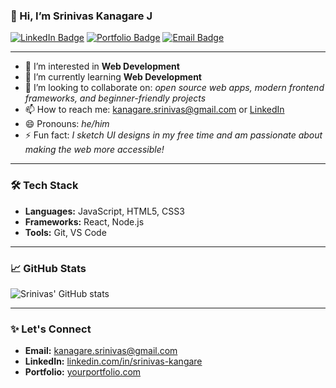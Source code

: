 ### 👋 Hi, I’m Srinivas Kanagare J

[![LinkedIn Badge](https://img.shields.io/badge/-LinkedIn-blue?style=flat-square&logo=linkedin&logoColor=white&link=https://linkedin.com/in/srinivas-kangare/)](https://linkedin.com/in/srinivas-kangare/)
[![Portfolio Badge](https://img.shields.io/badge/-Portfolio-e34c26?style=flat-square&logo=Google-Chrome&logoColor=white&link=https://yourportfolio.com)](https://yourportfolio.com)
[![Email Badge](https://img.shields.io/badge/-kanagare.srinivas@gmail.com-c14438?style=flat-square&logo=Gmail&logoColor=white&link=mailto:kanagare.srinivas@gmail.com)](mailto:kanagare.srinivas@gmail.com)

---

- 👀 I’m interested in **Web Development**
- 🌱 I’m currently learning **Web Development**
- 💞️ I’m looking to collaborate on: *open source web apps, modern frontend frameworks, and beginner-friendly projects*
- 📫 How to reach me: [kanagare.srinivas@gmail.com](mailto:kanagare.srinivas@gmail.com) or [LinkedIn](https://linkedin.com/in/srinivas-kangare/)
- 😄 Pronouns: *he/him*
- ⚡ Fun fact: *I sketch UI designs in my free time and am passionate about making the web more accessible!*

---

<!---
srini526/srini526 is a ✨ special ✨ repository because its `README.md` (this file) appears on your GitHub profile.
You can click the Preview link to take a look at your changes.
--->

### 🛠️ Tech Stack

- **Languages:** JavaScript, HTML5, CSS3
- **Frameworks:** React, Node.js
- **Tools:** Git, VS Code

---

### 📈 GitHub Stats

![Srinivas' GitHub stats](https://github-readme-stats.vercel.app/api?username=srini526&show_icons=true&theme=tokyonight)

---

### ✨ Let's Connect

- **Email:** kanagare.srinivas@gmail.com
- **LinkedIn:** [linkedin.com/in/srinivas-kangare](https://linkedin.com/in/srinivas-kangare/)
- **Portfolio:** [yourportfolio.com](https://yourportfolio.com)

